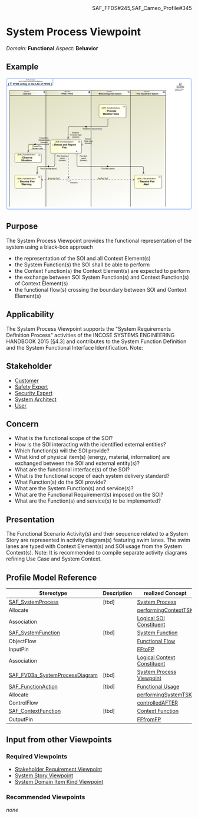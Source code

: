 <div align="right">SAF_FFDS#245,SAF_Cameo_Profile#345</div>

# System Process Viewpoint
*Domain:* **Functional** *Aspect:* **Behavior**
## Example
![FFDS A Day in the Life of FFDS](../diagrams/FFDS-A-Day-in-the-Life-of-FFDS.svg)
## Purpose
The System Process Viewpoint provides the functional representation of the system using a black-box approach
* the representation of the SOI and all Context Element(s)
* the System Function(s) the SOI shall be able to perform
* the Context Function(s) the Context Element(s) are expected to perform
* the exchange between SOI System Function(s) and Context Function(s) of Context Element(s)
* the functional flow(s) crossing the boundary between SOI and Context Element(s)

## Applicability
The System Process Viewpoint supports the "System Requirements Definition Process" activities of the INCOSE SYSTEMS ENGINEERING HANDBOOK 2015 [§4.3] and contributes to the System Function Definition and the System Functional Interface Identification.
Note:
## Stakeholder
* [Customer](../stakeholders.md#Customer)
* [Safety Expert](../stakeholders.md#Safety-Expert)
* [Security Expert](../stakeholders.md#Security-Expert)
* [System Architect](../stakeholders.md#System-Architect)
* [User](../stakeholders.md#User)
## Concern
* What is the functional scope of the SOI?
* How is the SOI interacting with the identified external entities?
* Which function(s) will the SOI provide?
* What kind of physical item(s) (energy, material, information) are exchanged between the SOI and external entity(s)?
* What are the functional interface(s) of the SOI?
* What is the functional scope of each system delivery standard?
* What Function(s) do the SOI provide?
* What are the System Function(s) and service(s)?
* What are the Functional Requirement(s) imposed on the SOI?
* What are the Function(s) and service(s) to be implemented?
## Presentation
The Functional Scenario Activity(s) and their sequence related to a System Story are represented in activity diagram(s) featuring swim lanes. The swim lanes are typed with Context Element(s) and SOI usage from the System Context(s). 
Note: It is recommended to compile separate activity diagrams refining Use Case and System Context.

## Profile Model Reference
|Stereotype | Description|realized Concept
|---|---|---|
|[SAF_SystemProcess](../stereotypes.md#SAF_SystemProcess)|[tbd]|[System Process](../concepts.md#System-Process)|
|Allocate||[performingContextTSK](../concepts.md#performingContextTSK)|
|Association||[Logical SOI Constituent](../concepts.md#Logical-SOI-Constituent)|
|[SAF_SystemFunction](../stereotypes.md#SAF_SystemFunction)|[tbd]|[System Function](../concepts.md#System-Function)|
|ObjectFlow||[Functional Flow](../concepts.md#Functional-Flow)|
|InputPin||[FFtoFP](../concepts.md#FFtoFP)|
|Association||[Logical Context Constituent](../concepts.md#Logical-Context-Constituent)|
|[SAF_FV03a_SystemProcessDiagram](../stereotypes.md#SAF_FV03a_SystemProcessDiagram)|[tbd]|[System Process Viewpoint](../concepts.md#System-Process-Viewpoint)|
|[SAF_FunctionAction](../stereotypes.md#SAF_FunctionAction)|[tbd]|[Functional Usage](../concepts.md#Functional-Usage)|
|Allocate||[performingSystemTSK](../concepts.md#performingSystemTSK)|
|ControlFlow||[controlledAFTER](../concepts.md#controlledAFTER)|
|[SAF_ContextFunction](../stereotypes.md#SAF_ContextFunction)|[tbd]|[Context Function](../concepts.md#Context-Function)|
|OutputPin||[FFfromFP](../concepts.md#FFfromFP)|
## Input from other Viewpoints
### Required Viewpoints
* [Stakeholder Requirement Viewpoint](Stakeholder-Requirement-Viewpoint.md)
* [System Story Viewpoint](System-Story-Viewpoint.md)
* [System Domain Item Kind Viewpoint](System-Domain-Item-Kind-Viewpoint.md)
### Recommended Viewpoints
*none*
